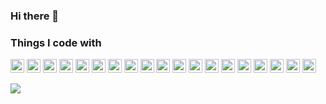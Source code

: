 ### Hi there 👋

<!--
**Jeffery1110/Jeffery1110** is a ✨ _special_ ✨ repository because its `README.md` (this file) appears on your GitHub profile.

Here are some ideas to get you started:

- 🔭 I’m currently working on ...
- 🌱 I’m currently learning ...
- 👯 I’m looking to collaborate on ...
- 🤔 I’m looking for help with ...
- 💬 Ask me about ...
- 📫 How to reach me: ...
- 😄 Pronouns: ...
- ⚡ Fun fact: ...
-->

<h3>Things I code with</h3>

<p>
  <img style="height:22px" alt="Node.js" src="https://img.shields.io/badge/-Node.js-339933?style=flat&logo=Node.js&logoColor=white"></a>
  <img style="height:22px" alt=".NET" src="https://img.shields.io/badge/-.NET-512BD4?style=flat&logo=.NET&logoColor=white"></a>
  <img style="height:22px" alt="MongoDB" src="https://img.shields.io/badge/-MongoDB-47A248?style=flat&logo=MongoDB&logoColor=white"></a>
  <img style="height:22px" alt="MySQL" src="https://img.shields.io/badge/-MySQL-4479A1?style=flat&logo=MySQL&logoColor=white"></a>
  <img style="height:22px" alt="Docker" src="https://img.shields.io/badge/-Docker-2496ED?style=flat&logo=Docker&logoColor=white"/>
  <img style="height:22px" alt="Amazon AWS" src="https://img.shields.io/badge/-Amazon AWS-232F3E?style=flat&logo=Amazon AWS&logoColor=white"/>
  <img style="height:22px" alt="Cloudflare" src="https://img.shields.io/badge/-Cloudflare-F38020?style=flat&logo=Cloudflare&logoColor=white"/>
  <img style="height:22px" alt="Jenkins" src="https://img.shields.io/badge/-Jenkins-D24939?style=flat&logo=Jenkins&logoColor=white"/>
  <img style="height:22px" alt="JavaScript" src="https://img.shields.io/badge/-JavaScript-F7DF1E?style=flat&logo=JavaScript&logoColor=white"></a>
  <img style="height:22px" alt="HTML5" src="https://img.shields.io/badge/-HTML5-E34F26?style=flat&logo=HTML5&logoColor=white"></a>
  <img style="height:22px" alt="CSS3" src="https://img.shields.io/badge/-CSS3-1572B6?style=flat&logo=CSS3&logoColor=white"></a>
  <img style="height:22px" alt="Git" src="https://img.shields.io/badge/-Git-F05032?style=flat&logo=git&logoColor=white"></a>
  <img style="height:22px" alt="Firebase" src="https://img.shields.io/badge/-Firebase-FFCA28?style=flat&logo=Firebase&logoColor=white"></a>
  <img style="height:22px" alt="Figma" src="https://img.shields.io/badge/-Figma-F24E1E?style=flat&logo=figma&logoColor=white"/>
  <img style="height:22px" alt="Notion" src="https://img.shields.io/badge/-Notion-000000?style=flat&logo=Notion&logoColor=white"/>
  <img style="height:22px" alt="Slack" src="https://img.shields.io/badge/-Slack-4A154B?style=flat&logo=slack&logoColor=white"/>
  <img style="height:22px" alt="WebRTC" src="https://img.shields.io/badge/-WebRTC-333333?style=flat&logo=WebRTC&logoColor=white"/>
  <img style="height:22px" alt="Socket.io" src="https://img.shields.io/badge/-Socket.io-010101?style=flat&logo=Socket.io&logoColor=white"/>
  <img style="height:22px" alt="Vue.js" src="https://img.shields.io/badge/-Vue.js-4FC08D?style=flat&logo=Vue.js&logoColor=white"/>
</p>

<img src = "https://github-readme-stats.vercel.app/api/top-langs/?username=Jeffery1110&layout=compact&include_all_commits=true&count_private=true">

